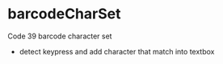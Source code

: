 # barcodeCharSet
Code 39 barcode character set
- detect keypress and add character that match into textbox
